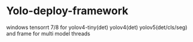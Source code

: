 # Yolo-deploy-framework
windows 
tensorrt 7/8 for yolov4-tiny(det) yolov4(det) yolov5(det/cls/seg) and frame for multi model threads
